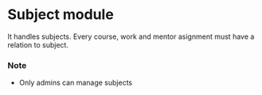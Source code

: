 # Subject module

It handles subjects. Every course, work and mentor asignment must have a relation to subject.

### Note

- Only admins can manage subjects
